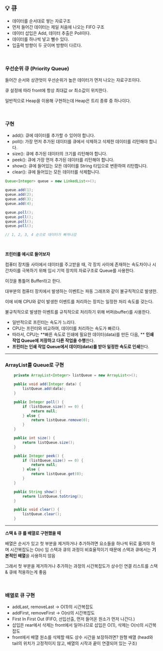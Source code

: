 ## 💡 큐

- 데이터를 순서대로 쌓는 자료구조
- 먼저 들어간 데이터는 제일 처음에 나오는 FIFO 구조
- 데이터 삽입은 Add, 데이터 추출은 Poll이다.
- 데이터를 하나씩 넣고 뺄수 있다.
- 입출력 방향이 두 곳이며 방향이 다르다.

<br>

### 우선순위 큐 (Priority Queue)

들어간 순서와 상관엇이 우선순위가 높은 데이터가 먼저 나오는 자료구조이다.

큐 설정에 따라 front에 항상 최대값 or 최소값이 위치한다.

일반적으로 Heap을 이용해 구현하는데 Heap은 트리 종류 중 하나이다.

<br>

### **구현**

- add(): 큐에 데이터를 추가할 수 있어야 합니다.
- poll(): 가장 먼저 추가된 데이터를 큐에서 삭제하고 삭제한 데이터를 리턴해야 합니다.
- size(): 큐에 추가된 데이터의 크기를 리턴해야 합니다.
- peek(): 큐에 가장 먼저 추가된 데이터를 리턴해야 합니다.
- show(): 큐에 들어있는 모든 데이터를 String 타입으로 변환하여 리턴합니다.
- clear(): 큐에 들어있는 모든 데이터를 삭제합니다.

```java
Queue<Integer> queue = new LinkedList<>();

queue.add(1);
queue.add(2);
queue.add(3);
queue.add(4);

queue.poll();
queue.poll();
queue.poll();
queue.poll();

// 1, 2, 3, 4 순으로 데이터가 빠져나감
```

<br>

**프린터를 예시로 들어보자**

컴퓨터 장치들 사이에서 데이터를 주고받을 때, 각 장치 사이에 존재하는 속도차이나 시간차이를
극복하기 위해 임시 기억 장치의 자료구조로 Queue를 사용한다.

이것을 통틀어 Buffer라고 한다.

대부분의 컴퓨터 장치에서 발생하는 이벤트는 파동 그래프와 같이 불규칙적으로 발생한. 

이에 비해 CPU와 같이 발생한 이벤트를 처리하는 장치는 일정한 처리 속도를 갖는다. 

불규칙적으로 발생한 이벤트를 규칙적으로 처리하기 위해 버퍼(buffer)를 사용한다.

- 일반적으로 프린터는 속도가 느리다.
- CPU는 프린터와 비교하여, 데이터를 처리하는 속도가 빠르다.
- 따라서, CPU는 **빠른 속도로 인쇄에 필요한 데이터(data)를 만든 다음, **
  **인쇄 작업 Queue에 저장하고 다른 작업을 수행**한다.
- **프린터는 인쇄 작업 Queue에서 데이터(data)를 받아 일정한 속도로 인쇄**한다.

---

### ArrayList를 Queue로 구현

```java
    private ArrayList<Integer> listQueue = new ArrayList<>();

    public void add(Integer data) {
        listQueue.add(data);
    }

    public Integer poll() {
        if (listQueue.size() == 0) {
            return null;
        } else {
            return listQueue.remove(0);
        }
    }

    public int size() {
        return listQueue.size();
    }

    public Integer peek() {
        if (listQueue.size() == 0) {
            return null;
        } else {
            return listQueue.get(0);
        }
    }

    public String show() {
        return listQueue.toString();
    }

    public void clear() {
        listQueue.clear();
    }
```

---

**스택 & 큐 를 배열로 구현했을 때**

배열은 순서가 있고 첫 부분을 제거하거나 추가하려면 요소들을 하나씩 뒤로 옮겨야 하며 시간복잡도는 O(n) 임
스택과 큐의 과정이 비효율적이기 때문에 스택과 큐에서는 **기본적인 배열**을 사용하지 않음

그래서 첫 부분을 제거하거나 추가하는 과정의 시간복잡도가 상수인 연결 리스트를 스택 & 큐에 적용하는게 좋음

<br>

### **배열로 큐 구현**

- addLast, removeLast -> O(1)의 시간복잡도
- addFirst, removeFirst -> O(n)의 시간복잡도
- First In First Out (FIFO, 선입선출, 먼저 들어온 원소가 먼저 나간다.)
- 삽입은 rear에서 삭제는 front에서 일어나므로 삽입은 O(1), 삭제는 O(n)의 시간복잡도
- front에서 배열 원소를 삭제할 때도 상수 시간을 보장하려면? 원형 배열
  (head와 tail의 위치가 고정적이지 않고, 배열의 시작과 끝이 연결되어 있는 구조)